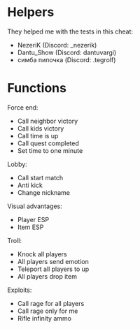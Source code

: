 # Helpers

They helped me with the tests in this cheat:
- NezeriK (Discord: _nezerik)
- Dantu_Show (Discord: dantuvargi)
- симба пипочка (Discord: .tegrolf)

# Functions

Force end:
- Call neighbor victory
- Call kids victory
- Call time is up
- Call quest completed
- Set time to one minute

Lobby:
- Call start match
- Anti kick
- Change nickname

Visual advantages:
- Player ESP
- Item ESP

Troll:
- Knock all players
- All players send emotion
- Teleport all players to up
- All players drop item

Exploits:
- Call rage for all players
- Call rage only for me
- Rifle infinity ammo
